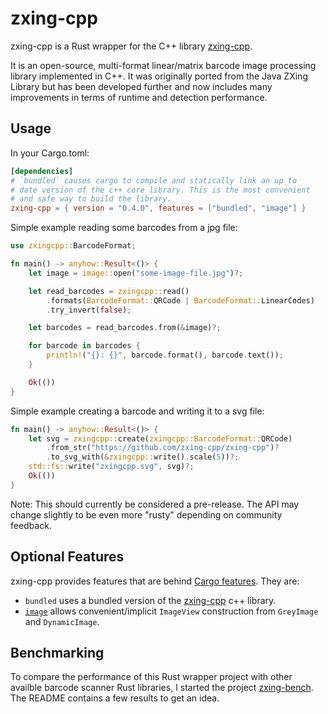 # zxing-cpp

zxing-cpp is a Rust wrapper for the C++ library [zxing-cpp](https://github.com/zxing-cpp/zxing-cpp).

It is an open-source, multi-format linear/matrix barcode image processing library implemented in C++.
It was originally ported from the Java ZXing Library but has been developed further and now includes
many improvements in terms of runtime and detection performance.

## Usage

In your Cargo.toml:

```toml
[dependencies]
# `bundled` causes cargo to compile and statically link an up to
# date version of the c++ core library. This is the most convenient
# and safe way to build the library.
zxing-cpp = { version = "0.4.0", features = ["bundled", "image"] }
```

Simple example reading some barcodes from a jpg file:

```rust
use zxingcpp::BarcodeFormat;

fn main() -> anyhow::Result<()> {
	let image = image::open("some-image-file.jpg")?;

	let read_barcodes = zxingcpp::read()
		.formats(BarcodeFormat::QRCode | BarcodeFormat::LinearCodes)
		.try_invert(false);

	let barcodes = read_barcodes.from(&image)?;

	for barcode in barcodes {
		println!("{}: {}", barcode.format(), barcode.text());
	}

	Ok(())
}
```

Simple example creating a barcode and writing it to a svg file:
```rust
fn main() -> anyhow::Result<()> {
	let svg = zxingcpp::create(zxingcpp::BarcodeFormat::QRCode)
		.from_str("https://github.com/zxing-cpp/zxing-cpp")?
		.to_svg_with(&zxingcpp::write().scale(5))?;
	std::fs::write("zxingcpp.svg", svg)?;
	Ok(())
}
```

Note: This should currently be considered a pre-release. The API may change slightly to be even more
"rusty" depending on community feedback.

## Optional Features

zxing-cpp provides features that are behind [Cargo features](https://doc.rust-lang.org/cargo/reference/manifest.html#the-features-section).
They are:

* `bundled` uses a bundled version of the [zxing-cpp](https://github.com/zxing-cpp/zxing-cpp) c++ library.
* [`image`](https://crates.io/crates/image) allows convenient/implicit `ImageView` construction from `GreyImage` and `DynamicImage`.

## Benchmarking

To compare the performance of this Rust wrapper project with other availble barcode scanner Rust libraries,
I started the project [zxing-bench](https://github.com/axxel/zxing-bench). The README contains a few
results to get an idea.
